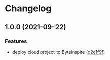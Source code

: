 # Changelog

## 1.0.0 (2021-09-22)


### Features

* deploy cloud project to ByteInspire ([d2c1f9f](https://www.github.com/byteinspire/cloud-project-deployer-action/commit/d2c1f9fa4a4036b0142a1f5b0cf97e1dd01864f3))
